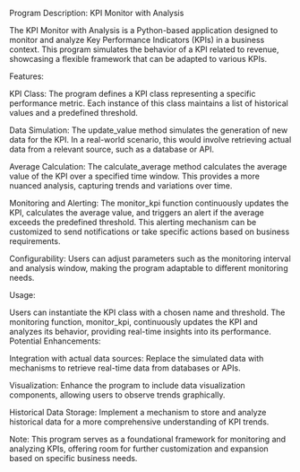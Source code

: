 Program Description: KPI Monitor with Analysis

The KPI Monitor with Analysis is a Python-based application designed to monitor and analyze Key Performance Indicators (KPIs) in a business context. This program simulates the behavior of a KPI related to revenue, showcasing a flexible framework that can be adapted to various KPIs.

Features:

KPI Class: The program defines a KPI class representing a specific performance metric. Each instance of this class maintains a list of historical values and a predefined threshold.

Data Simulation: The update_value method simulates the generation of new data for the KPI. In a real-world scenario, this would involve retrieving actual data from a relevant source, such as a database or API.

Average Calculation: The calculate_average method calculates the average value of the KPI over a specified time window. This provides a more nuanced analysis, capturing trends and variations over time.

Monitoring and Alerting: The monitor_kpi function continuously updates the KPI, calculates the average value, and triggers an alert if the average exceeds the predefined threshold. This alerting mechanism can be customized to send notifications or take specific actions based on business requirements.

Configurability: Users can adjust parameters such as the monitoring interval and analysis window, making the program adaptable to different monitoring needs.

Usage:

Users can instantiate the KPI class with a chosen name and threshold.
The monitoring function, monitor_kpi, continuously updates the KPI and analyzes its behavior, providing real-time insights into its performance.
Potential Enhancements:

Integration with actual data sources: Replace the simulated data with mechanisms to retrieve real-time data from databases or APIs.

Visualization: Enhance the program to include data visualization components, allowing users to observe trends graphically.

Historical Data Storage: Implement a mechanism to store and analyze historical data for a more comprehensive understanding of KPI trends.

Note: This program serves as a foundational framework for monitoring and analyzing KPIs, offering room for further customization and expansion based on specific business needs.
